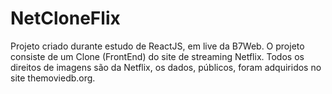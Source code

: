 # NetCloneFlix
Projeto criado durante estudo de ReactJS, em live da B7Web. O projeto consiste de um Clone (FrontEnd) do site de streaming Netflix. Todos os direitos de imagens são da Netflix, os dados, públicos, foram adquiridos no site themoviedb.org.
